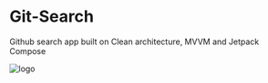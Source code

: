 # Git-Search
Github search app built on Clean architecture, MVVM and Jetpack Compose

![logo](https://codingwithmitch.s3.amazonaws.com/static/courses/21/clean_architecture_diagrams.png)
